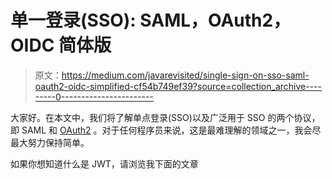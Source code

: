 # 单一登录(SSO): SAML，OAuth2，OIDC 简体版

> 原文：<https://medium.com/javarevisited/single-sign-on-sso-saml-oauth2-oidc-simplified-cf54b749ef39?source=collection_archive---------0----------------------->

大家好。在本文中，我们将了解单点登录(SSO)以及广泛用于 SSO 的两个协议，即 SAML 和 [OAuth2](/javarevisited/top-10-courses-to-learn-spring-security-and-oauth2-with-spring-boot-for-java-developers-8f0222d6066d) 。对于任何程序员来说，这是最难理解的领域之一，我会尽最大努力保持简单。

如果你想知道什么是 JWT，请浏览我下面的文章